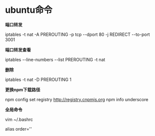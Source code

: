 # ubuntu命令

**端口转发**

iptables -t nat -A PREROUTING -p tcp --dport 80 -j REDIRECT --to-port 3001

**端口转发查看**

iptables --line-numbers --list PREROUTING -t nat

**删除**

iptables -t nat -D PREROUTING 1

**更换npm下载路径**

npm config set registry http://registry.cnpmjs.org  npm info underscore

**全局命令**

vim ~/.bashrc

alias order=''